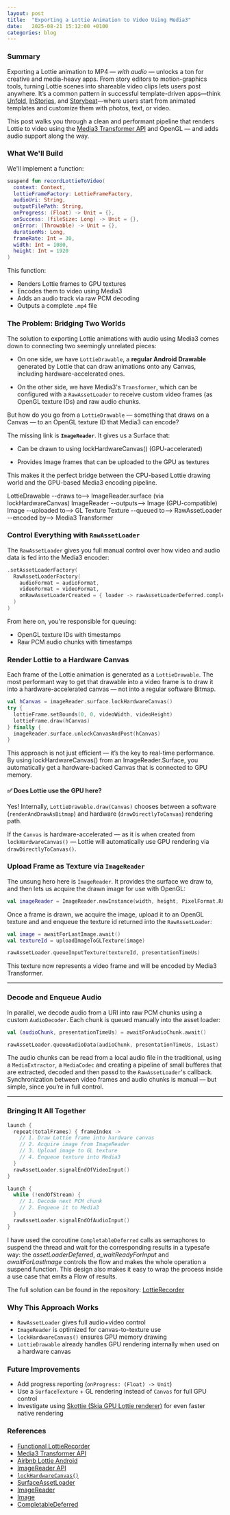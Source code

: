 ```yaml
---
layout: post
title:  "Exporting a Lottie Animation to Video Using Media3"
date:   2025-08-21 15:12:00 +0100
categories: blog
---
```


### Summary 

Exporting a Lottie animation to MP4 — *with audio* —  unlocks a ton for creative and media-heavy apps. From story editors to motion-graphics tools, turning Lottie scenes into shareable video clips lets users post anywhere. It’s a common pattern in successful template-driven apps—think [Unfold](https://unfold.com/), [InStories](https://instories.com/), and [Storybeat](https://www.storybeat.com/)—where users start from animated templates and customize them with photos, text, or video.

This post walks you through a clean and performant pipeline that renders Lottie to video using the [Media3 Transformer API](https://developer.android.com/media/transformer/overview) and OpenGL — and adds audio support along the way.


### What We'll Build

We'll implement a function:

```kotlin
suspend fun recordLottieToVideo(
  context: Context,
  lottieFrameFactory: LottieFrameFactory,
  audioUri: String,
  outputFilePath: String,
  onProgress: (Float) -> Unit = {},
  onSuccess: (fileSize: Long) -> Unit = {},
  onError: (Throwable) -> Unit = {},
  durationMs: Long,
  frameRate: Int = 30,
  width: Int = 1080,
  height: Int = 1920
)
```

This function:

* Renders Lottie frames to GPU textures
* Encodes them to video using Media3
* Adds an audio track via raw PCM decoding
* Outputs a complete `.mp4` file


### The Problem: Bridging Two Worlds

The solution to exporting Lottie animations with audio using Media3 comes down to connecting two seemingly unrelated pieces:

* On one side, we have `LottieDrawable`, a **regular Android Drawable** generated by Lottie that can draw animations onto any Canvas, including hardware-accelerated ones.

* On the other side, we have Media3's `Transformer`, which can be configured with a `RawAssetLoader` to receive custom video frames (as OpenGL texture IDs) and raw audio chunks.

But how do you go from a `LottieDrawable` — something that draws on a Canvas — to an OpenGL texture ID that Media3 can encode?

The missing link is **`ImageReader`**. It gives us a Surface that:

* Can be drawn to using lockHardwareCanvas() (GPU-accelerated)

* Provides Image frames that can be uploaded to the GPU as textures

This makes it the perfect bridge between the CPU-based Lottie drawing world and the GPU-based Media3 encoding pipeline.

LottieDrawable --draws to--> ImageReader.surface (via lockHardwareCanvas)
ImageReader --outputs--> Image (GPU-compatible)
Image --uploaded to--> GL Texture
Texture --queued to--> RawAssetLoader --encoded by--> Media3 Transformer


### Control Everything with `RawAssetLoader`

The `RawAssetLoader` gives you full manual control over how video and audio data is fed into the Media3 encoder:

```kotlin
.setAssetLoaderFactory(
  RawAssetLoaderFactory(
    audioFormat = audioFormat,
    videoFormat = videoFormat,
    onRawAssetLoaderCreated = { loader -> rawAssetLoaderDeferred.complete(loader) }
  )
)
```

From here on, you're responsible for queuing:

* OpenGL texture IDs with timestamps
* Raw PCM audio chunks with timestamps

### Render Lottie to a Hardware Canvas

Each frame of the Lottie animation is generated as a `LottieDrawable`. The most performant way to get that drawable into a video frame is to draw it into a hardware-accelerated canvas — not into a regular software Bitmap.

```kotlin
val hCanvas = imageReader.surface.lockHardwareCanvas()
try {
  lottieFrame.setBounds(0, 0, videoWidth, videoHeight)
  lottieFrame.draw(hCanvas)
} finally {
  imageReader.surface.unlockCanvasAndPost(hCanvas)
}
```

This approach is not just efficient — it’s the key to real-time performance. By using lockHardwareCanvas() from an ImageReader.Surface, you automatically get a hardware-backed Canvas that is connected to GPU memory.

#### ✅ Does Lottie use the GPU here?

Yes! Internally, `LottieDrawable.draw(Canvas)` chooses between a software (`renderAndDrawAsBitmap`) and hardware (`drawDirectlyToCanvas`) rendering path.

If the `Canvas` is hardware-accelerated — as it is when created from `lockHardwareCanvas()` — Lottie will automatically use GPU rendering via `drawDirectlyToCanvas()`.


### Upload Frame as Texture via `ImageReader`

The unsung hero here is `ImageReader`. It provides the surface we draw to, and then lets us acquire the drawn image for use with OpenGL:

```kotlin
val imageReader = ImageReader.newInstance(width, height, PixelFormat.RGBA_8888, maxImages)
```

Once a frame is drawn, we acquire the image, upload it to an OpenGL texture and and enqueue the texture id returned into the `RawAssetLoader`:

```kotlin
val image = awaitForLastImage.await()
val textureId = uploadImageToGLTexture(image)

rawAssetLoader.queueInputTexture(textureId, presentationTimeUs)
```

This texture now represents a video frame and will be encoded by Media3 Transformer.

---

### Decode and Enqueue Audio

In parallel, we decode audio from a URI into raw PCM chunks using a custom `AudioDecoder`. Each chunk is queued manually into the asset loader:

```kotlin
val (audioChunk, presentationTimeUs) = awaitForAudioChunk.await()

rawAssetLoader.queueAudioData(audioChunk, presentationTimeUs, isLast)
```

 The audio chunks can be read from a local audio file in the traditional, using a `MediaExtractor`, a `MediaCodec` and creating a pipeline of small bufferes that are extracted, decoded and then passd to the `RawAssetLoader`'s callback. Synchronization between video frames and audio chunks is manual — but simple, since you’re in full control.

---

### Bringing It All Together

```kotlin
launch {
  repeat(totalFrames) { frameIndex ->
    // 1. Draw Lottie frame into hardware canvas
    // 2. Acquire image from ImageReader
    // 3. Upload image to GL texture
    // 4. Enqueue texture into Media3
  }
  rawAssetLoader.signalEndOfVideoInput()
}

launch {
  while (!endOfStream) {
    // 1. Decode next PCM chunk
    // 2. Enqueue it to Media3
  }
  rawAssetLoader.signalEndOfAudioInput()
}
```

I have used the coroutine `CompletableDeferred` calls as semaphores to suspend the thread and wait for the corresponding results in a typesafe way: the _assetLoaderDeferred_, _a_waitReadyForInput_ and _awaitForLastImage_ controls the flow and makes the whole operation a suspend function. This design also makes it easy to wrap the process inside a use case that emits a Flow of results.

The full solution can be found in the repository:
[LottieRecorder](https://github.com/monday8am/lottierecorder)


### Why This Approach Works

* `RawAssetLoader` gives full audio+video control
* `ImageReader` is optimized for canvas-to-texture use
* `lockHardwareCanvas()` ensures GPU memory drawing
* `LottieDrawable` already handles GPU rendering internally when used on a hardware canvas


### Future Improvements

* Add progress reporting (`onProgress: (Float) -> Unit`)
* Use a `SurfaceTexture` + GL rendering instead of `Canvas` for full GPU control
* Investigate using [Skottie (Skia GPU Lottie renderer)](https://skia.org/docs/user/modules/skottie/) for even faster native rendering


### References

- [Functional LottieRecorder](https://github.com/monday8am/lottierecorder)
- [Media3 Transformer API](https://developer.android.com/media/transformer/overview)
- [Airbnb Lottie Android](https://airbnb.io/lottie/#/)
- [ImageReader API](https://developer.android.com/reference/android/media/ImageReader)
- [`lockHardwareCanvas()`](https://developer.android.com/reference/android/view/Surface#lockHardwareCanvas%28%29)
- [SurfaceAssetLoader](https://developer.android.com/reference/androidx/media3/transformer/SurfaceAssetLoader)
- [ImageReader](https://developer.android.com/reference/android/media/ImageReader)
- [Image](https://developer.android.com/reference/android/media/Image)
- [CompletableDeferred](https://kotlinlang.org/api/kotlinx.coroutines/kotlinx-coroutines-core/kotlinx.coroutines/-completable-deferred/)

